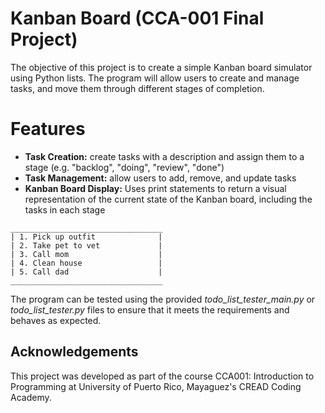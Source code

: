 
# Kanban Board (CCA-001 Final Project)

The objective of this project is to create a simple Kanban board simulator using Python lists. The program will allow users to create and manage tasks, and move them through different stages of completion.

# Features

+ **Task Creation:** create tasks with a description and assign them to a stage (e.g. "backlog", "doing", "review", "done")
+ **Task Management:** allow users to add, remove, and update tasks
+ **Kanban Board Display:** Uses print statements to return a visual representation of the current state of the Kanban board, including the tasks in each stage 

```
__________________________________
| 1. Pick up outfit              |
| 2. Take pet to vet             |
| 3. Call mom                    |
| 4. Clean house                 |
| 5. Call dad                    |
__________________________________
```

The program can be tested using the provided *todo_list_tester_main.py* or *todo_list_tester.py* files to ensure that it meets the requirements and behaves as expected.

## Acknowledgements

This project was developed as part of the course CCA001: Introduction to Programming at University of Puerto Rico, Mayaguez's CREAD Coding Academy.


